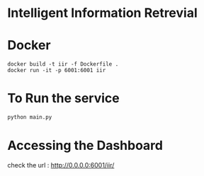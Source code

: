 # Intelligent Information Retrevial 

# Docker
```
docker build -t iir -f Dockerfile .
docker run -it -p 6001:6001 iir 
```
# To Run the service
```python
python main.py

```

# Accessing the Dashboard
check the url : http://0.0.0.0:6001/iir/